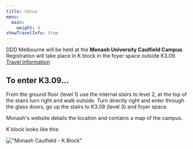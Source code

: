```yaml
---
title: Venue
menu:
  main:
    weight: 4
showTravelInfo: true
---
```


DDD Melbourne will be held at the <strong>Monash University Caulfield Campus</strong>.  
Registration will take place in K block in the foyer space outside K3.09.  
[<i class="fa fa-angle-right" aria-hidden="true"></i> Travel Information][travel-info]

## To enter K3.09...
From the ground floor (level 1) use the internal stairs to level 2, at the top of the stairs turn right and walk outside.
Turn directly right and enter through the glass doors, go up the stairs to K3.09 (level 3) and foyer space.

Monash's website details the location and contains a map of the campus.

K block looks like this:

!["Monash Caulfield - K Block"](/images/monash_k_block.jpg)

[travel-info]: #travelinfo
